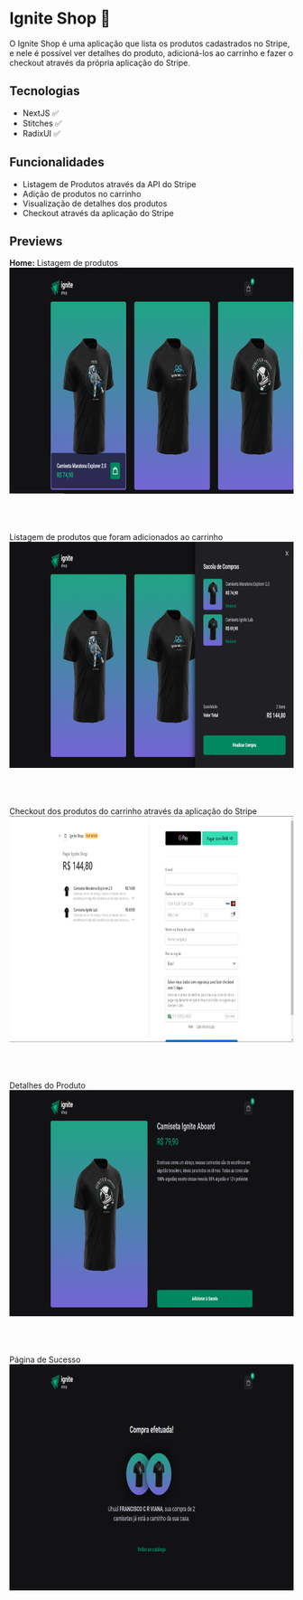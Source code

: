 # Ignite Shop 👕

O Ignite Shop é uma aplicação que lista os produtos cadastrados no Stripe, e nele é possível ver detalhes do produto, 
adicioná-los ao carrinho e fazer o checkout através da própria aplicação do Stripe.

## Tecnologias
 - NextJS ✅
 - Stitches ✅
 - RadixUI ✅

## Funcionalidades
 - Listagem de Produtos através da API do Stripe
 - Adição de produtos no carrinho
 - Visualização de detalhes dos produtos
 - Checkout através da aplicação do Stripe

## Previews
**Home:** Listagem de produtos
<img src="https://github.com/CleiltonRocha/ignite-shop/blob/main/.github/preview-1.png" width="1280px" height="400px" />

<br /><br /><br />
Listagem de produtos que foram adicionados ao carrinho
<img src="https://github.com/CleiltonRocha/ignite-shop/blob/main/.github/preview-2.png" width="1280px" height="400px" />

<br /><br /><br />
Checkout dos produtos do carrinho através da aplicação do Stripe
<img src="https://github.com/CleiltonRocha/ignite-shop/blob/main/.github/preview-4.png" width="1280px" height="400px" />


<br /><br /><br />
Detalhes do Produto
<img src="https://github.com/CleiltonRocha/ignite-shop/blob/main/.github/preview-3.png" width="1280px" height="400px" />

<br /><br /><br />
Página de Sucesso
<img src="https://github.com/CleiltonRocha/ignite-shop/blob/main/.github/preview-5.png" width="1280px" height="400px" />





